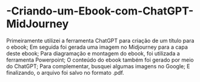 # -Criando-um-Ebook-com-ChatGPT-MidJourney

Primeiramente utilizei a ferramenta ChatGPT para criação de um título para o ebook; 
Em seguida foi gerada uma imagem no Midjourney para a capa deste ebook; 
Para diagramação e montagem do ebook, foi utilizada a ferramenta Powerpoint; 
O conteúdo do ebook também foi gerado por meio do ChatGPT; 
Para complementar, busquei algumas imagens no Google;
E finalizando, o arquivo foi salvo no formato .pdf. 
